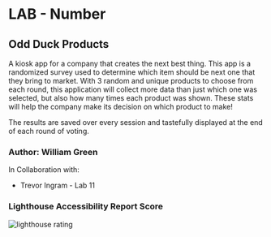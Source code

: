 # LAB - Number

## Odd Duck Products

A kiosk app for a company that creates the next best thing. This app is a randomized survey used to determine which item should be next one that they bring to market. With 3 random and unique products to choose from each round, this application will collect more data than just which one was selected, but also how many times each product was shown. These stats will help the company make its decision on which product to make!

The results are saved over every session and tastefully displayed at the end of each round of voting.

### Author: William Green

In Collaboration with:

* Trevor Ingram - Lab 11

### Lighthouse Accessibility Report Score
![lighthouse rating](img/lighthouse/Screenshot%202023-12-04%20at%2010.05.38 PM.png)